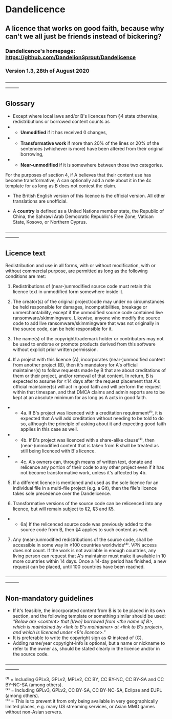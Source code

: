 # Dandelicence

## A licence that works on good faith, because why can't we all just be friends instead of bickering?

### Dandelicence's homepage: https://github.com/DandelionSprout/Dandelicence

### Version 1.3, 28th of August 2020

———————————————————————————————————————

## Glossary

* Except where local laws and/or B's licences from §4 state otherwise, redistributions or borrowed content counts as
* * **Unmodified** if it has received 0 changes,
* * **Transformative work** if more than 20% of the lines or 20% of the sentences (whichever is more) have been altered from their original borrowing,
* * **Near-unmodified** if it is somewhere between those two categories.

For the purposes of section 4, if A believes that their content use has become transformative, A can optionally add a note about it in the 4c template for as long as B does not contest the claim.

* The British English version of this licence is the official version. All other translations are unofficial.

* A **country** is defined as a United Nations member state, the Republic of China, the Sahrawi Arab Democratic Republic's Free Zone, Vatican State, Kosovo, or Northern Cyprus.

———————————————————————————————————————

## Licence text

Redistribution and use in all forms, with or without modification, with or without commercial purpose, are permitted as long as the following conditions are met:

1) Redistributions of (near-)unmodified source code must retain this licence text in unmodified form somewhere inside it.

2) The creator(s) of the original project/code may under no circumstances be held responsible for damages, incompatibilities, breakage or unmerchantability, except if the unmodified source code contained live ransomware/skimmingware. Likewise, anyone who modify the source code to add live ransomware/skimmingware that was not originally in the source code, can be held responsible for it.

3) The name(s) of the copyright/trademark holder or contributors may not be used to endorse or promote products derived from this software without explicit prior written permission.

4) If a project with this licence (A), incorporates (near-)unmodified content from another project (B), then it's mandatory for A's official maintainer(s) to follow requests made by B that are about creditations of them or their project, and/or removal of that content. In return, B is expected to assume for ≥14 days after the request placement that A's official maintainer(s) will act in good faith and will perform the request within that timespan, and that DMCA claims and admin reports are to be kept at an absolute minimum for as long as A acts in good faith.

* * 4a. If B's project was licenced with a creditation requirement⁽¹⁾, it is expected that A will add creditation without needing to be told to do so, although the principle of asking about it and expecting good faith applies in this case as well.
* * 4b. If B's project was licenced with a share-alike clause⁽²⁾, then (near-)unmodified content that is taken from B shall be treated as still being licenced with B's licence.
* * 4c. A's owners can, through means of written text, donate and relicence any portion of their code to any other project even if it has not become transformative work, unless it's affected by 4b.

5) If a different licence is mentioned and used as the sole licence for an individual file in a multi-file project (e.g. a Git), then the file's licence takes sole precedence over the Dandelicence.

6) Transformative versions of the source code can be relicenced into any licence, but will remain subject to §2, §3 and §5.

* * 6a) If the relicenced source code was previously added to the source code from B, then §4 applies to such content as well.

7) Any (near-)unmodified redistributions of the source code, shall be accessible in some way in ≥100 countries worldwide⁽³⁾. VPN access does not count. If the work is not available in enough countries, any living person can request that A's maintainer must make it available in 10 more countries within 14 days. Once a 14-day period has finished, a new request can be placed, until 100 countries have been reached.

———————————————————————————————————————

## Non-mandatory guidelines

* If it's feasible, the incorporated content from B is to be placed in its own section, and the following template or something similar should be used: *"Below are \<content> that [I/we] borrowed from \<the name of B>, which is maintained by \<link to B's maintainer> at \<link to B's project>, and which is licenced under \<B's licence>."*
* It is preferable to write the copyright sign as © instead of (C).
* Adding name/year copyright-info is optional, but a name or nickname to refer to the owner as, should be stated clearly in the licence and/or in the source code.

———————————————————————————————————————

⁽¹⁾ = Including GPLv3, GPLv2, MPLv2, CC BY, CC BY-NC, CC BY-SA and CC BY-NC-SA (among others).<br>
⁽²⁾ = Including GPLv3, GPLv2, CC BY-SA, CC BY-NC-SA, Eclipse and EUPL (among others).<br>
⁽³⁾ = This is to prevent it from only being available in very geographically limited places, e.g. many US streaming services, or Asian MMO games without non-Asian servers.
